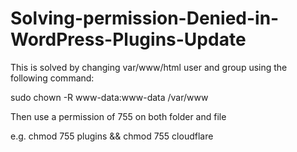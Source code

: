 # Solving-permission-Denied-in-WordPress-Plugins-Update
This is solved by changing var/www/html user and group using the following command:

sudo chown -R www-data:www-data /var/www

Then use a permission of 755 on both folder and file

e.g. chmod 755 plugins && chmod 755 cloudflare
